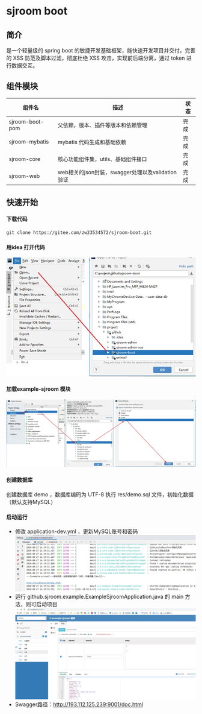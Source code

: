 # sjroom boot
## 简介
 是一个轻量级的 spring boot 的敏捷开发基础框架，能快速开发项目并交付，完善的 XSS 防范及脚本过滤，彻底杜绝 XSS 攻击，实现前后端分离，通过 token 进行数据交互。

## 组件模块
| 组件名                   | 描述                                | 状态    |
| ------------------------ | ----------------------------------- | ------- |
| sjroom-boot-pom     | 父依赖，版本、插件等版本和依赖管理  | 完成    |
| sjroom-mybatis    | mybatis 代码生成和基础依赖          | 完成    |
| sjroom-core       | 核心功能组件集，utils、基础组件接口 | 完成 |
| sjroom-web | web相关的json封装，swagger处理以及validation验证               | 完成 |

## 快速开始
#### 下载代码
```xml
git clone https://gitee.com/zw23534572/sjroom-boot.git
```
#### 用idea 打开代码
![Image text](./res/1.jpg)

#### 加载example-sjroom 模块
![Image text](./res/2.jpg)

#### 创建数据库
创建数据库 demo ，数据库编码为 UTF-8
执行 res/demo.sql 文件，初始化数据（默认支持MySQL）

#### 启动运行
- 修改 application-dev.yml ，更新MySQL账号和密码
![Image text](./res/3.jpg)
- 运行 github.sjroom.example.ExampleSjroomApplication.java 的 main 方法，则可启动项目
![Image text](./res/4.jpg)
- Swagger路径：http://193.112.125.239:9001/doc.html
